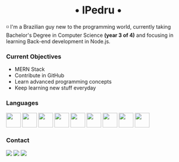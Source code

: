<h1 align='center'>• lPedru •</h1>

◽ I'm a Brazilian guy new to the programming world, currently taking Bachelor's Degree in Computer Science <strong>(year 3 of 4)</strong> and focusing in learning Back-end development in Node.js.

<h3>Current Objectives</h3>
<ul>
  <li>MERN Stack</li>
  <li>Contribute in GitHub</li>
  <li>Learn advanced programming concepts</li>
  <li>Keep learning new stuff everyday</li>
</ul>

<h3>Languages</h3>
<div>
  <img src="https://cdn.jsdelivr.net/gh/devicons/devicon/icons/html5/html5-original.svg" width='40' height='40' />  
  <img src="https://cdn.jsdelivr.net/gh/devicons/devicon/icons/css3/css3-original.svg" width='40' height='40' />  
  <img src="https://cdn.jsdelivr.net/gh/devicons/devicon/icons/javascript/javascript-original.svg" width='40' height='40' />  
  <img src="https://cdn.jsdelivr.net/gh/devicons/devicon/icons/nodejs/nodejs-original.svg" width='40' height='40' />  
  <img src="https://cdn.jsdelivr.net/gh/devicons/devicon/icons/jquery/jquery-original.svg" width='40' height='40' />  
  <img src="https://cdn.jsdelivr.net/gh/devicons/devicon/icons/react/react-original.svg" width='40' height='40' />  
  <img src="https://cdn.jsdelivr.net/gh/devicons/devicon/icons/csharp/csharp-original.svg" width='40' height='40' />  
  <img src="https://cdn.jsdelivr.net/gh/devicons/devicon/icons/dotnetcore/dotnetcore-original.svg" width='40' height='40' />  
  <img src="https://cdn.jsdelivr.net/gh/devicons/devicon/icons/postgresql/postgresql-original.svg" width='40' height='40' />  
</div>

<h3>Contact</h3>
<div>
<a href="https://instagram.com/lpedru_/" target="_blank"><img src="https://img.shields.io/badge/-Instagram-%23E4405F?style=for-the-badge&logo=instagram&logoColor=white" target="_blank"></a>
<a href = "mailto:dejesus.pedro2002@gmail.com"><img src="https://img.shields.io/badge/Gmail-D14836?style=for-the-badge&logo=gmail&logoColor=white" target="_blank"></a>
<a href="https://www.linkedin.com/in/dejesus-pedrohenrique/" target="_blank"><img src="https://img.shields.io/badge/-LinkedIn-%230077B5?style=for-the-badge&logo=linkedin&logoColor=white" target="_blank"></a>   
</div>
